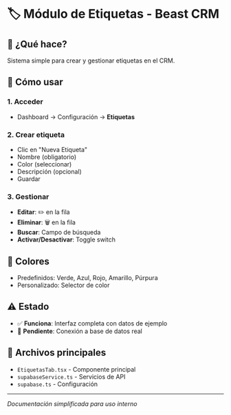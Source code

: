 # 🏷️ Módulo de Etiquetas - Beast CRM

## 🎯 **¿Qué hace?**
Sistema simple para crear y gestionar etiquetas en el CRM.

## 🚀 **Cómo usar**

### 1. **Acceder**
- Dashboard → Configuración → **Etiquetas**

### 2. **Crear etiqueta**
- Clic en "Nueva Etiqueta"
- Nombre (obligatorio)
- Color (seleccionar)
- Descripción (opcional)
- Guardar

### 3. **Gestionar**
- **Editar**: ✏️ en la fila
- **Eliminar**: 🗑️ en la fila  
- **Buscar**: Campo de búsqueda
- **Activar/Desactivar**: Toggle switch

## 🎨 **Colores**
- Predefinidos: Verde, Azul, Rojo, Amarillo, Púrpura
- Personalizado: Selector de color

## ⚠️ **Estado**
- ✅ **Funciona**: Interfaz completa con datos de ejemplo
- 🔄 **Pendiente**: Conexión a base de datos real

## 📁 **Archivos principales**
- `EtiquetasTab.tsx` - Componente principal
- `supabaseService.ts` - Servicios de API
- `supabase.ts` - Configuración

---
*Documentación simplificada para uso interno*
